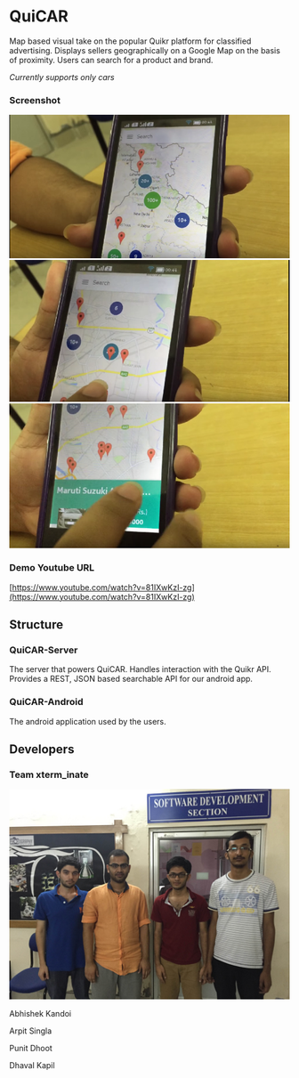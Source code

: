 # QuiCAR

Map based visual take on the popular Quikr platform for classified advertising. Displays sellers geographically on a Google Map on the basis of proximity. Users can search for a product and brand.

_Currently supports only cars_

### Screenshot

![Clusters of Ad](extra/clusters.png "Clusters of Ad")
![Markers representing Ads](extra/markers.png "Markers")
![Advertisement selection](extra/admap.png "Advertisement selection")

### Demo Youtube URL

[https://www.youtube.com/watch?v=81IXwKzI-zg](https://www.youtube.com/watch?v=81IXwKzI-zg)

## Structure

### QuiCAR-Server

The server that powers QuiCAR. Handles interaction with the Quikr API. Provides a REST, JSON based searchable API for our android app.

### QuiCAR-Android

The android application used by the users.

## Developers

### Team xterm_inate

![Team](extra/team.jpg)

Abhishek Kandoi

Arpit Singla

Punit Dhoot

Dhaval Kapil
